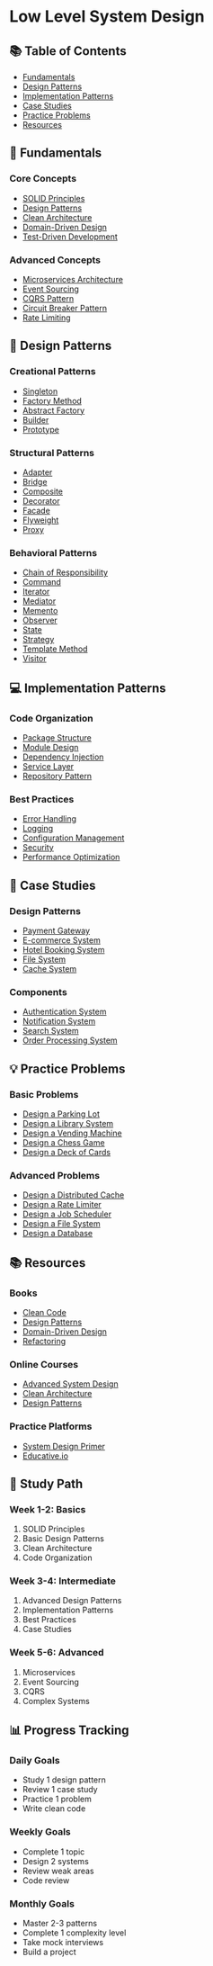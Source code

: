 # Low Level System Design

## 📚 Table of Contents
- [Fundamentals](#fundamentals)
- [Design Patterns](#design-patterns)
- [Implementation Patterns](#implementation-patterns)
- [Case Studies](#case-studies)
- [Practice Problems](#practice-problems)
- [Resources](#resources)

## 🎯 Fundamentals

### Core Concepts
- [SOLID Principles](fundamentals/solid-principles.md)
- [Design Patterns](fundamentals/design-patterns.md)
- [Clean Architecture](fundamentals/clean-architecture.md)
- [Domain-Driven Design](fundamentals/ddd.md)
- [Test-Driven Development](fundamentals/tdd.md)

### Advanced Concepts
- [Microservices Architecture](fundamentals/microservices.md)
- [Event Sourcing](fundamentals/event-sourcing.md)
- [CQRS Pattern](fundamentals/cqrs.md)
- [Circuit Breaker Pattern](fundamentals/circuit-breaker.md)
- [Rate Limiting](fundamentals/rate-limiting.md)

## 🔄 Design Patterns

### Creational Patterns
- [Singleton](patterns/creational/singleton.md)
- [Factory Method](patterns/creational/factory-method.md)
- [Abstract Factory](patterns/creational/abstract-factory.md)
- [Builder](patterns/creational/builder.md)
- [Prototype](patterns/creational/prototype.md)

### Structural Patterns
- [Adapter](patterns/structural/adapter.md)
- [Bridge](patterns/structural/bridge.md)
- [Composite](patterns/structural/composite.md)
- [Decorator](patterns/structural/decorator.md)
- [Facade](patterns/structural/facade.md)
- [Flyweight](patterns/structural/flyweight.md)
- [Proxy](patterns/structural/proxy.md)

### Behavioral Patterns
- [Chain of Responsibility](patterns/behavioral/chain-of-responsibility.md)
- [Command](patterns/behavioral/command.md)
- [Iterator](patterns/behavioral/iterator.md)
- [Mediator](patterns/behavioral/mediator.md)
- [Memento](patterns/behavioral/memento.md)
- [Observer](patterns/behavioral/observer.md)
- [State](patterns/behavioral/state.md)
- [Strategy](patterns/behavioral/strategy.md)
- [Template Method](patterns/behavioral/template-method.md)
- [Visitor](patterns/behavioral/visitor.md)

## 💻 Implementation Patterns

### Code Organization
- [Package Structure](implementation/package-structure.md)
- [Module Design](implementation/module-design.md)
- [Dependency Injection](implementation/dependency-injection.md)
- [Service Layer](implementation/service-layer.md)
- [Repository Pattern](implementation/repository-pattern.md)

### Best Practices
- [Error Handling](implementation/error-handling.md)
- [Logging](implementation/logging.md)
- [Configuration Management](implementation/configuration.md)
- [Security](implementation/security.md)
- [Performance Optimization](implementation/performance.md)

## 📝 Case Studies

### Design Patterns
- [Payment Gateway](case-studies/payment-gateway.md)
- [E-commerce System](case-studies/ecommerce.md)
- [Hotel Booking System](case-studies/hotel-booking.md)
- [File System](case-studies/file-system.md)
- [Cache System](case-studies/cache-system.md)

### Components
- [Authentication System](case-studies/auth-system.md)
- [Notification System](case-studies/notification-system.md)
- [Search System](case-studies/search-system.md)
- [Order Processing System](case-studies/order-processing.md)

## 💡 Practice Problems

### Basic Problems
- [Design a Parking Lot](problems/basic/parking-lot.md)
- [Design a Library System](problems/basic/library-system.md)
- [Design a Vending Machine](problems/basic/vending-machine.md)
- [Design a Chess Game](problems/basic/chess-game.md)
- [Design a Deck of Cards](problems/basic/deck-of-cards.md)

### Advanced Problems
- [Design a Distributed Cache](problems/advanced/distributed-cache.md)
- [Design a Rate Limiter](problems/advanced/rate-limiter.md)
- [Design a Job Scheduler](problems/advanced/job-scheduler.md)
- [Design a File System](problems/advanced/file-system.md)
- [Design a Database](problems/advanced/database.md)

## 📚 Resources

### Books
- [Clean Code](resources/books.md#clean-code)
- [Design Patterns](resources/books.md#design-patterns)
- [Domain-Driven Design](resources/books.md#domain-driven-design)
- [Refactoring](resources/books.md#refactoring)

### Online Courses
- [Advanced System Design](resources/courses.md#advanced-system-design)
- [Clean Architecture](resources/courses.md#clean-architecture)
- [Design Patterns](resources/courses.md#design-patterns)

### Practice Platforms
- [System Design Primer](resources/platforms.md#system-design-primer)
- [Educative.io](resources/platforms.md#educativeio)

## 🎯 Study Path

### Week 1-2: Basics
1. SOLID Principles
2. Basic Design Patterns
3. Clean Architecture
4. Code Organization

### Week 3-4: Intermediate
1. Advanced Design Patterns
2. Implementation Patterns
3. Best Practices
4. Case Studies

### Week 5-6: Advanced
1. Microservices
2. Event Sourcing
3. CQRS
4. Complex Systems

## 📊 Progress Tracking

### Daily Goals
- Study 1 design pattern
- Review 1 case study
- Practice 1 problem
- Write clean code

### Weekly Goals
- Complete 1 topic
- Design 2 systems
- Review weak areas
- Code review

### Monthly Goals
- Master 2-3 patterns
- Complete 1 complexity level
- Take mock interviews
- Build a project